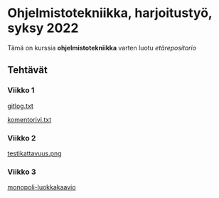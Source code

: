 # Ohjelmistotekniikka, harjoitustyö, syksy 2022

Tämä on kurssia **ohjelmistotekniikka** varten luotu *etärepositorio*

## Tehtävät

### Viikko 1

[gitlog.txt](https://github.com/LottaHyppyra/ot-harjoitustyo/blob/master/laskarit/viikko1/gitlog.txt)

[komentorivi.txt](https://github.com/LottaHyppyra/ot-harjoitustyo/blob/master/laskarit/viikko1/komentorivi.txt)

### Viikko 2

[testikattavuus.png](https://github.com/LottaHyppyra/ot-harjoitustyo/blob/master/laskarit/viikko2/testikattavuus.png)

### Viikko 3

[monopoli-luokkakaavio](https://github.com/LottaHyppyra/ot-harjoitustyo/blob/master/laskarit/viikko3/monopoli_kaavio.md)
